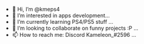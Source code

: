 - 👋 Hi, I’m @kmeps4
- 👀 I’m interested in apps development...
- 🌱 I’m currently learning PS4/PS5 stuff ...
- 💞️ I’m looking to collaborate on funny projects :P ...
- 📫 How to reach me: Discord Kameleon_#2596 ...

<!---
kmeps4/kmeps4 is a ✨ special ✨ repository because its `README.md` (this file) appears on your GitHub profile.
You can click the Preview link to take a look at your changes.
--->
